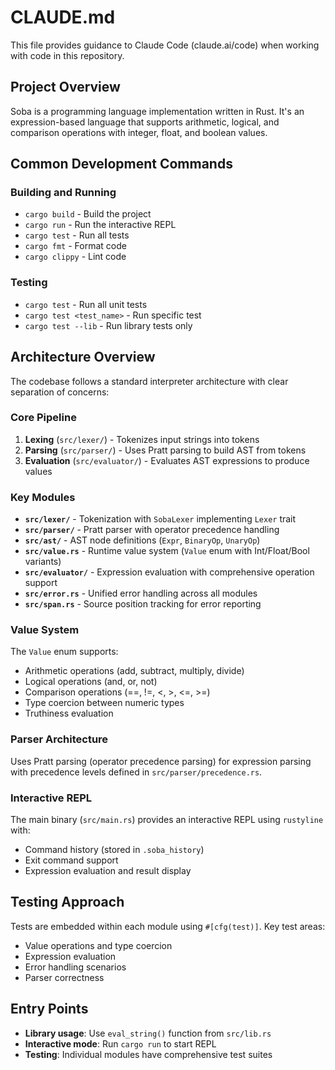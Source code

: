 # CLAUDE.md

This file provides guidance to Claude Code (claude.ai/code) when working with code in this repository.

## Project Overview

Soba is a programming language implementation written in Rust. It's an expression-based language that supports arithmetic, logical, and comparison operations with integer, float, and boolean values.

## Common Development Commands

### Building and Running
- `cargo build` - Build the project
- `cargo run` - Run the interactive REPL
- `cargo test` - Run all tests
- `cargo fmt` - Format code
- `cargo clippy` - Lint code

### Testing
- `cargo test` - Run all unit tests
- `cargo test <test_name>` - Run specific test
- `cargo test --lib` - Run library tests only

## Architecture Overview

The codebase follows a standard interpreter architecture with clear separation of concerns:

### Core Pipeline
1. **Lexing** (`src/lexer/`) - Tokenizes input strings into tokens
2. **Parsing** (`src/parser/`) - Uses Pratt parsing to build AST from tokens  
3. **Evaluation** (`src/evaluator/`) - Evaluates AST expressions to produce values

### Key Modules

- **`src/lexer/`** - Tokenization with `SobaLexer` implementing `Lexer` trait
- **`src/parser/`** - Pratt parser with operator precedence handling
- **`src/ast/`** - AST node definitions (`Expr`, `BinaryOp`, `UnaryOp`)
- **`src/value.rs`** - Runtime value system (`Value` enum with Int/Float/Bool variants)
- **`src/evaluator/`** - Expression evaluation with comprehensive operation support
- **`src/error.rs`** - Unified error handling across all modules
- **`src/span.rs`** - Source position tracking for error reporting

### Value System
The `Value` enum supports:
- Arithmetic operations (add, subtract, multiply, divide)
- Logical operations (and, or, not)  
- Comparison operations (==, !=, <, >, <=, >=)
- Type coercion between numeric types
- Truthiness evaluation

### Parser Architecture
Uses Pratt parsing (operator precedence parsing) for expression parsing with precedence levels defined in `src/parser/precedence.rs`.

### Interactive REPL
The main binary (`src/main.rs`) provides an interactive REPL using `rustyline` with:
- Command history (stored in `.soba_history`)
- Exit command support
- Expression evaluation and result display

## Testing Approach

Tests are embedded within each module using `#[cfg(test)]`. Key test areas:
- Value operations and type coercion
- Expression evaluation
- Error handling scenarios
- Parser correctness

## Entry Points

- **Library usage**: Use `eval_string()` function from `src/lib.rs`
- **Interactive mode**: Run `cargo run` to start REPL
- **Testing**: Individual modules have comprehensive test suites